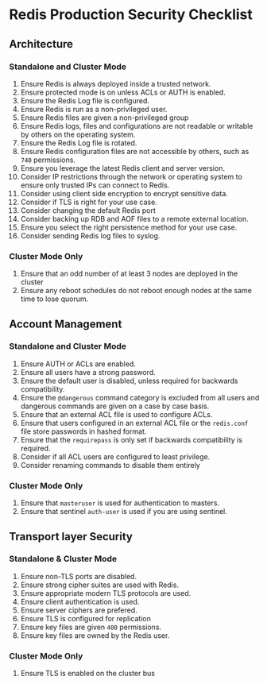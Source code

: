 # Redis Production Security Checklist

## Architecture

### Standalone and Cluster Mode

1. Ensure Redis is always deployed inside a trusted network.
2. Ensure protected mode is on unless ACLs or AUTH is enabled.
3. Ensure the Redis Log file is configured.
4. Ensure Redis is run as a non-privileged user.
5. Ensure Redis files are given a non-privileged group
6. Ensure Redis logs, files and configurations are not readable or writable by others on the operating system.
7. Ensure the Redis Log file is rotated.
8. Ensure Redis configuration files are not accessible by others, such as `740` permissions.
9. Ensure you leverage the latest Redis client and server version.
10. Consider IP restrictions through the network or operating system to ensure only trusted IPs can connect to Redis.
11. Consider using client side encryption to encrypt sensitive data.
12. Consider if TLS is right for your use case.
13. Consider changing the default Redis port
14. Consider backing up RDB and AOF files to a remote external location.
15. Ensure you select the right persistence method for your use case.
16. Consider sending Redis log files to syslog.

### Cluster Mode Only

1. Ensure that an odd number of at least 3 nodes are deployed in the cluster
2. Ensure any reboot schedules do not reboot enough nodes at the same time to lose quorum.

## Account Management

### Standalone and Cluster Mode

1. Ensure AUTH or ACLs are enabled.
2. Ensure all users have a strong password.
3. Ensure the default user is disabled, unless required for backwards compatibility.
4. Ensure the `@dangerous` command category is excluded from all users and dangerous commands are given on a case by case basis.
5. Ensure that an external ACL file is used to configure ACLs.
6. Ensure that users configured in an external ACL file or the `redis.conf` file store passwords in hashed format.
7. Ensure that the `requirepass` is only set if backwards compatibility is required.
8. Consider if all ACL users are configured to least privilege.
9. Consider renaming commands to disable them entirely

### Cluster Mode Only

1. Ensure that `masteruser` is used for authentication to masters.
2. Ensure that sentinel `auth-user` is used if you are using sentinel.

## Transport layer Security

### Standalone & Cluster Mode

1. Ensure non-TLS ports are disabled.
2. Ensure strong cipher suites are used with Redis.
3. Ensure appropriate modern TLS protocols are used.
4. Ensure client authentication is used.
5. Ensure server ciphers are prefered.
6. Ensure TLS is configured for replication
7. Ensure key files are given `400` permissions.
8. Ensure key files are owned by the Redis user.

### Cluster Mode Only

1. Ensure TLS is enabled on the cluster bus
